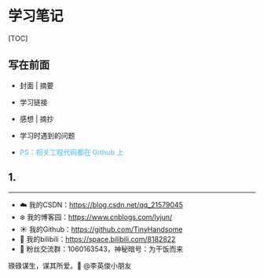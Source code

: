 # 学习笔记

[TOC]

## 写在前面

- 封面 | 摘要

  

- 学习链接

- 感想 | 摘抄

- 学习时遇到的问题

- <span style="color: skyblue; font-weight: bold">PS：相关工程代码都在 Github 上</span>

## 1. 
















------

- :cloud: 我的CSDN：https://blog.csdn.net/qq_21579045
- :snowflake: 我的博客园：https://www.cnblogs.com/lyjun/
- :sunny: 我的Github：https://github.com/TinyHandsome
- :rainbow: 我的bilibili：https://space.bilibili.com/8182822
- :penguin: 粉丝交流群：1060163543，神秘暗号：为干饭而来

碌碌谋生，谋其所爱。:ocean:              @李英俊小朋友

